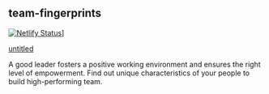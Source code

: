 ## team-fingerprints

[![Netlify Status](https://api.netlify.com/api/v1/badges/cef28811-4f9a-4e89-bc95-4dd10abae0bf/deploy-status)](https://app.netlify.com/sites/determined-curie-bd5cb1/deploys)]

[untitled](https://teamfingerprints.selleo.com/fingerprints.logo.png)

A good leader fosters a positive working environment and ensures the right level of empowerment. Find out unique characteristics of your people to build high-performing team.
